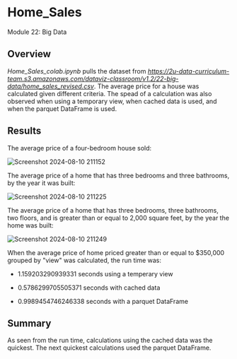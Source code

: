 # Home_Sales
 Module 22: Big Data



## Overview


_Home_Sales_colab.ipynb_ pulls the dataset from _https://2u-data-curriculum-team.s3.amazonaws.com/dataviz-classroom/v1.2/22-big-data/home_sales_revised.csv_.  The average price for a house was calculated given different criteria.  The spead of a calculation was also observed when using a temporary view, when cached data is used, and when the parquet DataFrame is used.


## Results

The average price of a four-bedroom house sold:

![Screenshot 2024-08-10 211152](https://github.com/user-attachments/assets/b49b6aca-d640-4be7-92b3-dc9d09856432)


The average price of a home that has three bedrooms and three bathrooms, by the year it was built:


![Screenshot 2024-08-10 211225](https://github.com/user-attachments/assets/292fcc8d-b5af-42ed-9c73-84809b814636)


The average price of a home that has three bedrooms, three bathrooms, two floors, and is greater than or equal to 2,000 square feet, by the year the home was built:


![Screenshot 2024-08-10 211249](https://github.com/user-attachments/assets/68f429d0-2b8e-458d-b295-785737f0abae)



When the average price of home priced greater than or equal to $350,000 grouped by "view" was calculated, the run time was: 

+ 1.159203290939331 seconds using a temperary view

+ 0.5786299705505371 seconds with cached data

+ 0.9989454746246338 seconds with a parquet DataFrame

## Summary

As seen from the run time, calculations using the cached data was the quickest.  The next quickest calculations used the parquet DataFrame.

